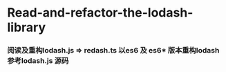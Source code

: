 # Read-and-refactor-the-lodash-library
### 阅读及重构lodash.js => redash.ts   以es6 及 es6* 版本重构lodash 参考lodash.js 源码 
